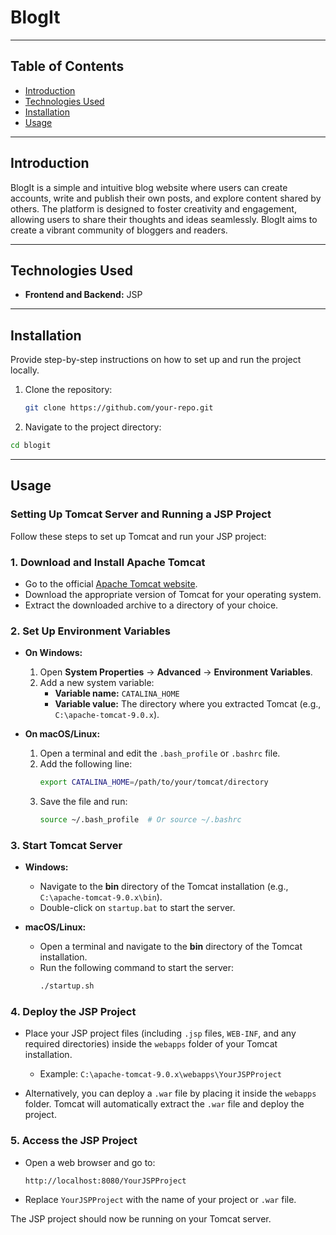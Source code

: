 # BlogIt

---

## Table of Contents
- [Introduction](#introduction)
- [Technologies Used](#technologies-used)
- [Installation](#installation)
- [Usage](#usage)

---

## Introduction

BlogIt is a simple and intuitive blog website where users can create accounts, write and publish their own posts, and explore content shared by others. The platform is designed to foster creativity and engagement, allowing users to share their thoughts and ideas seamlessly. BlogIt aims to create a vibrant community of bloggers and readers.

---

## Technologies Used

- **Frontend and Backend:** JSP

---

## Installation

Provide step-by-step instructions on how to set up and run the project locally.

1. Clone the repository:
   ```bash
   git clone https://github.com/your-repo.git
   ```

2. Navigate to the project directory:
  ```bash
  cd blogit
  ```

---

## Usage

### Setting Up Tomcat Server and Running a JSP Project

Follow these steps to set up Tomcat and run your JSP project:

### 1. Download and Install Apache Tomcat

- Go to the official [Apache Tomcat website](https://tomcat.apache.org/).
- Download the appropriate version of Tomcat for your operating system.
- Extract the downloaded archive to a directory of your choice.

### 2. Set Up Environment Variables

- **On Windows:**
    1. Open **System Properties** → **Advanced** → **Environment Variables**.
    2. Add a new system variable:
       - **Variable name:** `CATALINA_HOME`
       - **Variable value:** The directory where you extracted Tomcat (e.g., `C:\apache-tomcat-9.0.x`).

- **On macOS/Linux:**
    1. Open a terminal and edit the `.bash_profile` or `.bashrc` file.
    2. Add the following line:
       ```bash
       export CATALINA_HOME=/path/to/your/tomcat/directory
       ```
    3. Save the file and run:
       ```bash
       source ~/.bash_profile  # Or source ~/.bashrc
       ```

### 3. Start Tomcat Server

- **Windows:**
    - Navigate to the **bin** directory of the Tomcat installation (e.g., `C:\apache-tomcat-9.0.x\bin`).
    - Double-click on `startup.bat` to start the server.
  
- **macOS/Linux:**
    - Open a terminal and navigate to the **bin** directory of the Tomcat installation.
    - Run the following command to start the server:
      ```bash
      ./startup.sh
      ```

### 4. Deploy the JSP Project

- Place your JSP project files (including `.jsp` files, `WEB-INF`, and any required directories) inside the `webapps` folder of your Tomcat installation.
    - Example: `C:\apache-tomcat-9.0.x\webapps\YourJSPProject`
  
- Alternatively, you can deploy a `.war` file by placing it inside the `webapps` folder. Tomcat will automatically extract the `.war` file and deploy the project.

### 5. Access the JSP Project

- Open a web browser and go to:
    ```
    http://localhost:8080/YourJSPProject
    ```
- Replace `YourJSPProject` with the name of your project or `.war` file.

The JSP project should now be running on your Tomcat server.


